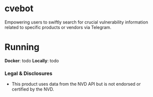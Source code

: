 # cvebot
Empowering users to swiftly search for crucial vulnerability information related to specific products or vendors via Telegram.

# Running
**Docker**: todo
**Locally**: todo

### Legal & Disclosures
- This product uses data from the NVD API but is not endorsed or certified by the NVD.
